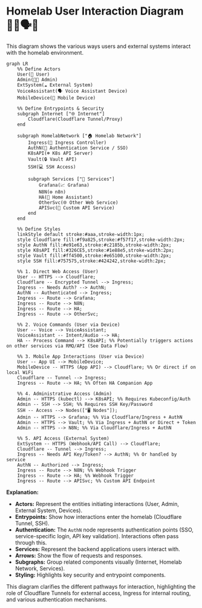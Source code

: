 # Homelab User Interaction Diagram 🧑‍💻🗣️📱

This diagram shows the various ways users and external systems interact with the homelab environment.

```mermaid
graph LR
    %% Define Actors
    User(👤 User)
    Admin(🧑‍💻 Admin)
    ExtSystem(☁️ External System)
    VoiceAssistant(🗣️ Voice Assistant Device)
    MobileDevice(📱 Mobile Device)

    %% Define Entrypoints & Security
    subgraph Internet ["🌐 Internet"]
        Cloudflare(Cloudflare Tunnel/Proxy)
    end

    subgraph HomelabNetwork ["🏠 Homelab Network"]
        Ingress(🚦 Ingress Controller)
        AuthN(🔑 Authentication Service / SSO)
        K8sAPI(☸️ K8s API Server)
        Vault(🔒 Vault API)
        SSH(💻 SSH Access)

        subgraph Services ["🧩 Services"]
            Grafana(📈 Grafana)
            N8N(⚙️ n8n)
            HA(🏡 Home Assistant)
            OtherSvc(🌐 Other Web Service)
            APISvc(🔌 Custom API Service)
        end
    end

    %% Define Styles
    linkStyle default stroke:#aaa,stroke-width:1px;
    style Cloudflare fill:#f9a825,stroke:#f57f17,stroke-width:2px;
    style AuthN fill:#e91e63,stroke:#c2185b,stroke-width:2px;
    style K8sAPI fill:#326CE5,stroke:#1e88e5,stroke-width:2px;
    style Vault fill:#ff4500,stroke:#e65100,stroke-width:2px;
    style SSH fill:#757575,stroke:#424242,stroke-width:2px;

    %% 1. Direct Web Access (User)
    User -- HTTPS --> Cloudflare;
    Cloudflare -- Encrypted Tunnel --> Ingress;
    Ingress -- Needs Auth? --> AuthN;
    AuthN -- Authenticated --> Ingress;
    Ingress -- Route --> Grafana;
    Ingress -- Route --> N8N;
    Ingress -- Route --> HA;
    Ingress -- Route --> OtherSvc;

    %% 2. Voice Commands (User via Device)
    User -- Voice --> VoiceAssistant;
    VoiceAssistant -- Intent/Audio --> HA;
    HA -- Process Command --> K8sAPI; %% Potentially triggers actions on other services via RMQ/API (See Data Flow)

    %% 3. Mobile App Interactions (User via Device)
    User -- App UI --> MobileDevice;
    MobileDevice -- HTTPS (App API) --> Cloudflare; %% Or direct if on local WiFi
    Cloudflare -- Tunnel --> Ingress;
    Ingress -- Route --> HA; %% Often HA Companion App

    %% 4. Administrative Access (Admin)
    Admin -- HTTPS (kubectl) --> K8sAPI; %% Requires Kubeconfig/Auth
    Admin -- SSH --> SSH; %% Requires SSH Key/Password
    SSH -- Access --> Nodes(["🖥️ Nodes"]);
    Admin -- HTTPS --> Grafana; %% Via Cloudflare/Ingress + AuthN
    Admin -- HTTPS --> Vault; %% Via Ingress + AuthN or Direct + Token
    Admin -- HTTPS --> N8N; %% Via Cloudflare/Ingress + AuthN

    %% 5. API Access (External System)
    ExtSystem -- HTTPS (Webhook/API Call) --> Cloudflare;
    Cloudflare -- Tunnel --> Ingress;
    Ingress -- Needs API Key/Token? --> AuthN; %% Or handled by service
    AuthN -- Authorized --> Ingress;
    Ingress -- Route --> N8N; %% Webhook Trigger
    Ingress -- Route --> HA; %% Webhook Trigger
    Ingress -- Route --> APISvc; %% Custom API Endpoint

```

**Explanation:**

*   **Actors:** Represent the entities initiating interactions (User, Admin, External System, Devices).
*   **Entrypoints:** Show how interactions enter the homelab (Cloudflare Tunnel, SSH).
*   **Authentication:** The `AuthN` node represents authentication points (SSO, service-specific login, API key validation). Interactions often pass through this.
*   **Services:** Represent the backend applications users interact with.
*   **Arrows:** Show the flow of requests and responses.
*   **Subgraphs:** Group related components visually (Internet, Homelab Network, Services).
*   **Styling:** Highlights key security and entrypoint components.

This diagram clarifies the different pathways for interaction, highlighting the role of Cloudflare Tunnels for external access, Ingress for internal routing, and various authentication mechanisms.

